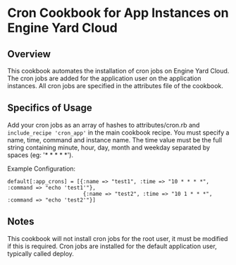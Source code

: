 Cron Cookbook for App Instances on Engine Yard Cloud
===================================

Overview
--------
This cookbook automates the installation of cron jobs on Engine Yard Cloud.  The cron jobs are added for the application user on the application instances.  All cron jobs are specified in the attributes file of the cookbook.

Specifics of Usage
------------------
Add your cron jobs as an array of hashes to attributes/cron.rb and `include_recipe 'cron_app'` in the main cookbook recipe.  You must specify a name, time, command and instance name.  The time value must be the full string containing minute, hour, day, month and weekday separated by spaces (eg: '* * * * *').

Example Configuration:

```
default[:app_crons] = [{:name => "test1", :time => "10 * * * *", :command => "echo 'test1'"},
                        {:name => "test2", :time => "10 1 * * *", :command => "echo 'test2'"}]
```

Notes
-----
This cookbook will not install cron jobs for the root user, it must be modified if this is required.  Cron jobs are installed for the default application user, typically called deploy.
